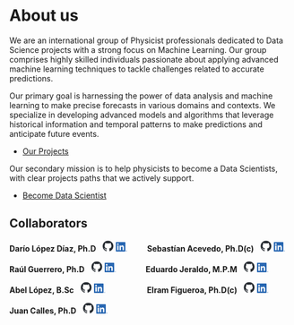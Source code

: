 <!-- ---
layout: default
--- -->

<!-- Comentarios -->


<!-- Text can be **bold**, _italic_, or ~~strikethrough~~. -->
<!-- [Link to another page](./another-page.html). -->
<!-- There should be whitespace between paragraphs. -->

<!-- # Header 1 -->
<!-- ## Header 2 -->

<!-- 
     > This is a blockquote following a header.
     >
     > When something is important enough, you do it even if the odds are not in your favor.
-->

<!--  #### Header 4 

  *   This is an unordered list following a header.
  *   This is an unordered list following a header.
  *   This is an unordered list following a header.

  ##### Header 5

  1.  This is an ordered list following a header.
  2.  This is an ordered list following a header.
  3.  This is an ordered list following a header.

  ###### Header 6

| head1        | head two          | three |
|:-------------|:------------------|:------|
| ok           | good swedish fish | nice  |
| out of stock | good and plenty   | nice  |
| ok           | good `oreos`      | hmm   |
| ok           | good `zoute` drop | yumm  |

  ### There's a horizontal rule below this.

  * * *

  ### Here is an unordered list:

  *   Item foo
  *   Item bar
  *   Item baz
  *   Item zip

  ### And an ordered list:

  1.  Item one
  1.  Item two
  1.  Item three
  1.  Item four

  ### And a nested list:

- level 1 item
  - level 2 item
  - level 2 item
    - level 3 item
    - level 3 item
- level 1 item
  - level 2 item
  - level 2 item
  - level 2 item
- level 1 item
  - level 2 item
  - level 2 item
- level 1 item

### Small image

![Octocat](https://github.githubassets.com/images/icons/emoji/octocat.png)

### Large image

![Branching](https://guides.github.com/activities/hello-world/branching.png)


### Definition lists can be used with HTML syntax.

<dl>
<dt>Name</dt>
<dd>Godzilla</dd>
<dt>Born</dt>
<dd>1952</dd>
<dt>Birthplace</dt>
<dd>Japan</dd>
<dt>Color</dt>
<dd>Green</dd>
</dl>

```
Long, single-line code blocks should not wrap. They should horizontally scroll if they are too long. This line should be long enough to demonstrate this.
```

```
The final element.
```
--> 

# About us

We are an international group of Physicist professionals dedicated to Data Science projects with a strong focus on Machine Learning. Our group comprises highly skilled individuals passionate about applying advanced machine learning techniques to tackle challenges related to accurate predictions.

Our primary goal is harnessing the power of data analysis and machine learning to make precise forecasts in various domains and contexts. We specialize in developing advanced models and algorithms that leverage historical information and temporal patterns to make predictions and anticipate future events.
* [Our Projects](https://phydata.github.io/projects)  

Our secondary mission is to help physicists to become a Data Scientists, with clear projects paths that we actively support.          
* [Become Data Scientist](https://phydata.github.io/become)

## Collaborators

**Darío López Díaz, Ph.D** &nbsp; [<img src="github-mark.png" alt="drawing" width="20"/>](https://dariolopezd.github.io/) [<img src="LinkLOGO.png" alt="drawing" width="20"/>](https://www.linkedin.com/in/dar%C3%ADo-l%C3%B3pez-d%C3%ADaz-6b646837/) &nbsp; &nbsp; &nbsp; &nbsp; **Sebastían Acevedo, Ph.D(c)** &nbsp; [<img src="github-mark.png" alt="drawing" width="20"/>](https://github.com/sebastianacevedoespinoza) [<img src="LinkLOGO.png" alt="drawing" width="20"/>](https://www.linkedin.com/in/sebasti%C3%A1n-acevedo-espinoza-611b52282/)
  
**Raúl Guerrero, Ph.D** &nbsp; [<img src="github-mark.png" alt="drawing" width="20"/>]() [<img src="LinkLOGO.png" alt="drawing" width="20"/>](https://www.linkedin.com/in/raul-guerrero-science/) &nbsp; &nbsp; &nbsp;  &nbsp; &emsp; **Eduardo Jeraldo, M.P.M** &nbsp; [<img src="github-mark.png" alt="drawing" width="20"/>](https://github.com/Lanzet) [<img src="LinkLOGO.png" alt="drawing" width="20"/>](https://www.linkedin.com/in/ejeraldo/)

**Abel López, B.Sc** &nbsp; [<img src="github-mark.png" alt="drawing" width="20"/>](https://github.com/eibel) [<img src="LinkLOGO.png" alt="drawing" width="20"/>](https://www.linkedin.com/) &nbsp; &nbsp; &nbsp; &nbsp; &nbsp; &nbsp; &nbsp; &nbsp; &nbsp; **Elram Figueroa, Ph.D(c)** &nbsp; [<img src="github-mark.png" alt="drawing" width="20"/>]() [<img src="LinkLOGO.png" alt="drawing" width="20"/>](https://www.linkedin.com/in/elram-figueroa-b4847774/)
  
**Juan Calles, Ph.D** &nbsp; [<img src="github-mark.png" alt="drawing" width="20"/>](https://github.com/jcallesh) [<img src="LinkLOGO.png" alt="drawing" width="20"/>](https://www.linkedin.com/in/juan-calles-95590710a/) 
